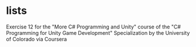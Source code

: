 # lists
Exercise 12 for the "More C# Programming and Unity" course of the "C# Programming for Unity Game Development" Specialization by the University of Colorado via Coursera
